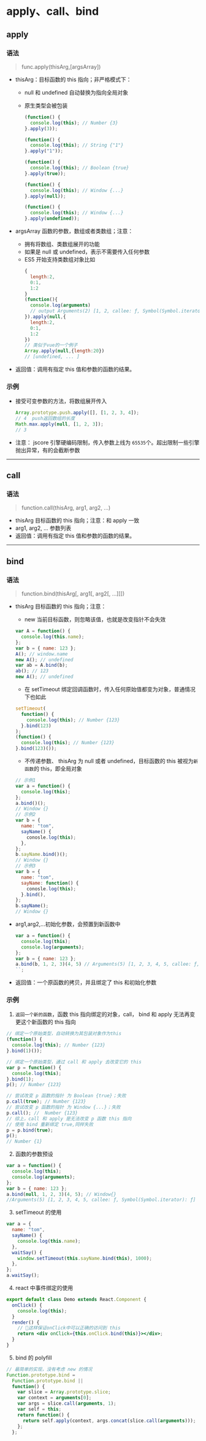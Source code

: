 # apply、call、bind

## apply

### 语法

> func.apply(thisArg,[argsArray])

- thisArg：目标函数的 this 指向；非严格模式下：

  - null 和 undefined 自动替换为指向全局对象
  - 原生类型会被包装

    ```js
    (function() {
      console.log(this); // Number {3}
    }.apply(3));

    (function() {
      console.log(this); // String {"1"}
    }.apply("1"));

    (function() {
      console.log(this); // Boolean {true}
    }.apply(true));

    (function() {
      console.log(this); // Window {...}
    }.apply(null));

    (function() {
      console.log(this); // Window {...}
    }.apply(undefined));
    ```

- argsArray 函数的参数，数组或者类数组；注意：

  - 拥有将数组、类数组展开的功能
  - 如果是 null 或 undefined，表示不需要传入任何参数
  - ES5 开始支持类数组对象比如
    ```js
    {
      length:2,
      0:1,
      1:2
    }
    (function(){
      console.log(arguments)
      // output Arguments(2) [1, 2, callee: ƒ, Symbol(Symbol.iterator): ƒ]
    }).apply(null,{
      length:2,
      0:1,
      1:2
    })
    // 类似于vue的一个例子
    Array.apply(null,{length:20})
    // [undefined, ... ]
    ```

- 返回值：调用有指定 this 值和参数的函数的结果。

### 示例

- 接受可变参数的方法，将数组展开传入

  ```js
  Array.prototype.push.apply([], [1, 2, 3, 4]);
  // 4  push返回数组的长度
  Math.max.apply(null, [1, 2, 3]);
  // 3
  ```

- 注意： jscore 引擎硬编码限制，传入参数上线为 `65535`个。超出限制一些引擎抛出异常，有的会截断参数

---

## call

### 语法

> function.call(thisArg, arg1, arg2, ...)

- thisArg 目标函数的 this 指向；注意：和 apply 一致
- arg1, arg2, ... 参数列表
- 返回值：调用有指定 this 值和参数的函数的结果。

---

## bind

### 语法

> function.bind(thisArg[, arg1[, arg2[, ...]]])

- thisArg 目标函数的 this 指向；注意：

  - new 当前目标函数，则忽略该值，也就是改变指针不会失效

  ```js
  var A = function() {
    console.log(this.name);
  };
  var b = { name: 123 };
  A(); // window.name
  new A(); // undefined
  var ab = A.bind(b);
  ab(); // 123
  new A(); // undefined
  ```

  - 在 setTimeout 绑定回调函数时，传入任何原始值都变为对象，普通情况下也如此

  ```js
  setTimeout(
    function() {
      console.log(this); // Number {123}
    }.bind(123)
  );
  (function() {
    console.log(this); // Number {123}
  }.bind(123)());
  ```

  - 不传递参数、 thisArg 为 null 或者 undefined，目标函数的 this 被视为`新函数`的 this，即全局对象

  ```js
  // 示例1
  var a = function() {
    console.log(this);
  };
  a.bind()();
  // Window {}
  // 示例2
  var b = {
    name: "tom",
    sayName() {
      conosle.log(this);
    },
  };
  b.sayName.bind()();
  // Window {}
  // 示例3
  var b = {
    name: "tom",
    sayName: function() {
      conosle.log(this);
    }.bind(),
  };
  b.sayName();
  // Window {}
  ```

- arg1,arg2,...初始化参数，会预置到新函数中

  ```js
  var a = function() {
    console.log(this);
    console.log(arguments);
  };
  var b = { name: 123 };
  a.bind(b, 1, 2, 3)(4, 5) // Arguments(5) [1, 2, 3, 4, 5, callee: ƒ, Symbol(Symbol.iterator): ƒ] // { name : 123 }
  ``;
  ```

- 返回值：一个原函数的拷贝，并且绑定了 this 和初始化参数

### 示例

1. `返回一个新的函数`，函数 this 指向绑定的对象，call， bind 和 apply 无法再变更这个新函数的 this 指向

```js
// 绑定一个原始类型，自动转换为其包装对象作为this
(function() {
  console.log(this); // Number {123}
}.bind(1)());

// 绑定一个原始类型，通过 call 和 apply 去改变它的 this
var p = function() {
  console.log(this);
}.bind(1);
p(); // Number {123}

// 尝试改变 p 函数的指针 为 Boolean {true}；失败
p.call(true); // Number {123}
// 尝试改变 p 函数的指针 为 Window {...}；失败
p.call(); //  Number {123}
// 综上，call 和 apply 是无法改变 p 函数 this 指向
// 使用 bind 重新绑定 true,同样失败
p = p.bind(true);
p();
// Number {1}
```

2. 函数的参数预设

```js
var a = function() {
  console.log(this);
  console.log(arguments);
};
var b = { name: 123 };
a.bind(null, 1, 2, 3)(4, 5); // Window{}
//Arguments(5) [1, 2, 3, 4, 5, callee: ƒ, Symbol(Symbol.iterator): ƒ]
```

3. setTimeout 的使用

```js
var a = {
  name: "tom",
  sayName() {
    console.log(this.name);
  },
  waitSay() {
    window.setTimeout(this.sayName.bind(this), 1000);
  },
};
a.waitSay();
```

4. react 中事件绑定的使用

```jsx
export default class Demo extends React.Component {
  onClick() {
    console.log(this);
  }
  render() {
    // 这样保证onClick中可以正确的访问到 this
    return <div onClick={this.onClick.bind(this)}></div>;
  }
}
```

5. bind 的 polyfill

```js
// 最简单的实现，没有考虑 new 的情况
Function.prototype.bind =
  Function.prototype.bind ||
  function() {
    var slice = Array.prototype.slice;
    var context = arguments[0];
    var args = slice.call(arguments, 1);
    var self = this;
    return function() {
      return self.apply(context, args.concat(slice.call(arguments)));
    };
  };
```
